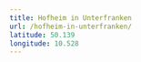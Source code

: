 ```yaml
---
title: Hofheim in Unterfranken
url: /hofheim-in-unterfranken/
latitude: 50.139
longitude: 10.528
---
```

